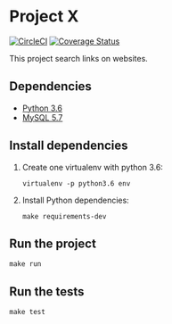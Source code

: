 # Project X  #
[![CircleCI](https://circleci.com/gh/vtrmantovani/project-x-api.svg?style=svg)](https://circleci.com/gh/vtrmantovani/project-x-api)
[![Coverage Status](https://coveralls.io/repos/github/vtrmantovani/project-x-api/badge.svg)](https://coveralls.io/github/vtrmantovani/project-x-api)

This project search links on websites.

## Dependencies
 - [Python 3.6](https://www.python.org/downloads/)
 - [MySQL 5.7](https://www.mysql.com/downloads/)
 
## Install dependencies

 1. Create one  virtualenv with python 3.6:
    ```
    virtualenv -p python3.6 env
    ```
 2. Install Python dependencies:
    ```
    make requirements-dev
    ```

## Run the project

```
make run
```
## Run the tests

```
make test
```